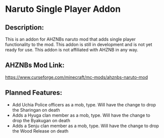 # Naruto Single Player Addon
## Description:
This is an addon for AHZNBs naruto mod that adds single player functionality to the mod. This addon is still in development and is not yet ready for use. This addon is not affiliated with AHZNB in any way.

## AHZNBs Mod Link:
https://www.curseforge.com/minecraft/mc-mods/ahznbs-naruto-mod

## Planned Features:
- Add Uchia Police officers as a mob, type. Will have the change to drop the Sharingan on death
- Adds a Hyuga clan member as a mob, type. Will have the change to drop the Byakugan on death
- Adds a Senju clan member as a mob, type. Will have the change to drop the Wood Release on death